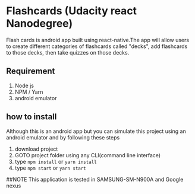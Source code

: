 # Flashcards (Udacity react Nanodegree)

Flash cards is android app built using react-native.The app will allow users to create different categories of flashcards called "decks", add flashcards to those decks, then take quizzes on those decks. 

## Requirement
1. Node js
2. NPM / Yarn
3. android emulator

## how to install
Although this is an android app but you can simulate this project using an android emulator and by following these steps 
1. download project
2. GOTO project folder using any CLI(command line interface)
3. type `npm install` or `yarn install`
4. type `npm start` or `yarn start`

##NOTE
This application is tested in SAMSUNG-SM-N900A and Google nexus 